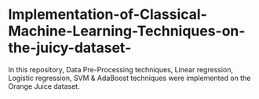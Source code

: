# Implementation-of-Classical-Machine-Learning-Techniques-on-the-juicy-dataset-
In this repository, Data Pre-Processing techniques, Linear regression, Logistic regression, SVM &amp; AdaBoost techniques were implemented on the Orange Juice dataset.
